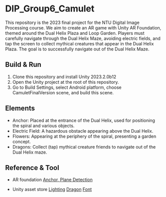 # DIP_Group6_Camulet
This repository is the 2023 final project for the NTU Digital Image Processing course. 
We aim to create an AR game with Unity AR Foundation, themed around the Dual Helix Plaza and Loop Garden. Players must carefully navigate through the Dual Helix Maze, avoiding electric fields, and 
tap the screen to collect mythical creatures that appear in the Dual Helix Plaza. The goal is to successfully navigate out of the Dual Helix Maze.

## Build & Run
1. Clone this repository and install Unity 2023.2.0b12
2. Open the Unity project at the root of this repository.
3. Go to Build Settings, select Android platform, choose CamuletFinalVersion scene, and build this scene.

## Elements
- Anchor: Placed at the entrance of the Dual Helix, used for positioning the spiral and various objects.
- Electric Field: A hazardous obstacle appearing above the Dual Helix.
- Flowers: Appearing at the periphery of the spiral, presenting a garden concept.
- Dragons: Collect (tap) mythical creature friends to navigate out of the Dual Helix maze.

## Reference & Tool

- AR foundation [Anchor, Plane Detection](https://github.com/Unity-Technologies/arfoundation-samples/tree/5.1)

- Unity asset store
[Lighting](https://assetstore.unity.com/packages/tools/particles-effects/lightning-bolt-effect-for-unity-59471#description)
[Dragon](https://assetstore.unity.com/packages/3d/characters/creatures/dragon-for-boss-monster-hp-79398)
[Font](https://assetstore.unity.com/packages/2d/fonts/free-pixel-font-thaleah-140059)
